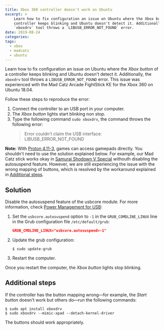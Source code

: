 ```yaml
---
title: Xbox 360 controller doesn't work on Ubuntu
excerpt: >
    Learn how to fix configuration an issue on Ubuntu where the Xbox button of a
    controller keeps blinking and Ubuntu doesn't detect it. Additionally, the
    `xboxdrv` tool throws a `LIBUSB_ERROR_NOT_FOUND` error.
date: 2019-08-24
categories:
tags:
  - xbox
  - madcatz
  - ubuntu
---
```


Learn how to fix configuration an issue on Ubuntu where the *Xbox button* of a
controller keeps blinking and Ubuntu doesn't detect it. Additionally, the
`xboxdrv` tool throws a `LIBUSB_ERROR_NOT_FOUND` error. This issue was
experienced with the Mad Catz Arcade FightStick KE for the Xbox 360 on Ubuntu
18.04.

Follow these steps to reproduce the error:

1. Connect the controller to an USB port in your computer.
1. The *Xbox button* lights start blinking non stop.
1. Type the following command `sudo xboxdrv`, the command throws the following
   error:
   > Error couldn't claim the USB interface: LIBUSB_ERROR_NOT_FOUND

**Note:** With [Proton 4.11-3][1], games can access gamepads directly. You
shouldn't need to use the solution explained below. For example, our Mad Catz
stick works okay in [Samurai Shodown V Special][2] withouth disabling the
autosuspend feature. However, we are still experiencing the issue with the wrong
mapping of buttons, which is resolved by the workaround explained in [Additional
steps](#additional-steps).

## Solution

Disable the autosuspend feature of the usbcore module. For more information,
check [Power Management for USB][0]:

1. Set the `usbcore.autosuspend` option to `-1` in the `GRUB_COMDLINE_LINUX`
   line in the Grub configuration file `/etc/default/grub`:
   ```json
   GRUB_CMDLINE_LINUX="usbcore.autosuspend=-1"
   ```
1. Update the grub configuration:
   ```shell
   $ sudo update-grub
   ```
1. Restart the computer.

Once you restart the computer, the *Xbox button* lights stop blinking.

## Additional steps

If the controller has the button mapping wrong—for example, the *Start button*
doesn't work but others do—run the following commands:

```shell
$ sudo apt install xboxdrv
$ sudo xboxdrv --mimic-xpad --detach-kernel-driver
```

The buttons should work appropriately.

[0]: https://www.kernel.org/doc/Documentation/usb/power-management.txt
[1]: https://github.com/ValveSoftware/Proton/releases/tag/proton-4.11-3
[2]: https://store.steampowered.com/app/1076550/SAMURAI_SHODOWN_V_SPECIAL/
